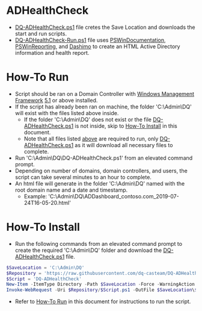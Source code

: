 # ADHealthCheck

- [DQ-ADHealthCheck.ps1](DQ-ADHealthCheck.ps1) file cretes the Save Location and downloads the start and run scripts.
- [DQ-ADHealthCheck-Run.ps1](DQ-ADHealthCheck-Run.ps1) file uses [PSWinDocumentation](https://github.com/EvotecIT/PSWinDocumentation), [PSWinReporting](https://github.com/EvotecIT/PSWinReporting), and [Dashimo](https://github.com/EvotecIT/Dashimo) to create an HTML Active Directory information and health report.


# How-To Run

- Script should be ran on a Domain Controller with [Windows Management Framework](https://docs.microsoft.com/en-us/powershell/wmf/) [5.1](https://aka.ms/wmf51download) or above installed.
- If the script has already been ran on machine, the folder 'C:\Admin\DQ' will exist with the files listed above inside.
  - If the folder 'C:\Admin\DQ' does not exist or the file [DQ-ADHealthCheck.ps1](DQ-ADHealthCheck.ps1) is not inside, skip to [How-To Install](#How-To-Install) in this document.
  - Note that all files listed [above](#ADHealthCheck) are required to run, only [DQ-ADHealthCheck.ps1](DQ-ADHealthCheck.ps1) as it will download all necessary files to complete.
- Run 'C:\Admin\DQ\DQ-ADHealthCheck.ps1' from an elevated command prompt.
- Depending on number of domains, domain controllers, and users, the script can take several minutes to an hour to complete.
- An html file will generate in the folder 'C:\Admin\DQ' named with the root domain name and a date and timestamp.
  - Example: 'C:\Admin\DQ\ADDashboard_contoso.com_2019-07-24T16-05-20.html'


# How-To Install

- Run the following commands from an elevated command prompt to create the required 'C:\Admin\DQ' folder and download the [DQ-ADHealthCheck.ps1](DQ-ADHealthCheck.ps1) file.
```powershell
$SaveLocation = 'C:\Admin\DQ'
$Repository = 'https://raw.githubusercontent.com/dq-casteam/DQ-ADHealthCheck/master'
$Script = 'DQ-ADHealthCheck'
New-Item -ItemType Directory -Path $SaveLocation -Force -WarningAction SilentlyContinue -ErrorAction SilentlyContinue
Invoke-WebRequest -Uri $Repository/$Script.ps1 -OutFile $SaveLocation\$Script.ps1 -WarningAction SilentlyContinue -ErrorAction SilentlyContinue
```
- Refer to [How-To Run](#How-To-Run) in this document for instructions to run the script.
